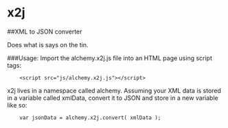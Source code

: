 # x2j
##XML to JSON converter

Does what is says on the tin.

###Usage:
Import the alchemy.x2j.js file into an HTML page using script tags:

		<script src="js/alchemy.x2j.js"></script>
  
x2j lives in a namespace called alchemy. Assuming your XML data is stored in a 
variable called xmlData, convert it to JSON and store in a new variable like so:

 		var jsonData = alchemy.x2j.convert( xmlData );
